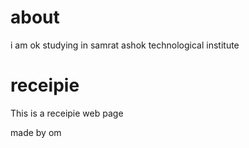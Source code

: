# about 
i am ok
studying in samrat ashok technological institute
# receipie
This is a receipie web page
<br>

made by om
